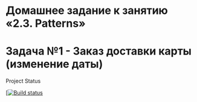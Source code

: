 # Домашнее задание к занятию «2.3. Patterns»

# Задача №1 - Заказ доставки карты (изменение даты)

Project Status

[[![Build status](https://ci.appveyor.com/api/projects/status/u45m0lqdu5j4aaxi?svg=true)](https://ci.appveyor.com/project/Bangold666/javaaqa-patterns-change-of-date-homework-5)